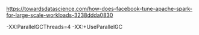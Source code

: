 https://towardsdatascience.com/how-does-facebook-tune-apache-spark-for-large-scale-workloads-3238ddda0830

-XX:ParallelGCThreads=4 -XX:+UseParallelGC

